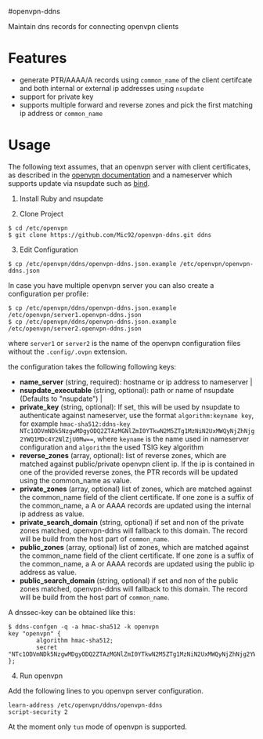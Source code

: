 #openvpn-ddns

Maintain dns records for connecting openvpn clients

# Features

- generate PTR/AAAA/A records using `common_name` of the client certifcate
  and both internal or external ip addresses using `nsupdate`
- support for private key
- supports multiple forward and reverse zones and
  pick the first matching ip address or `common_name`

# Usage

The following text assumes, that an openvpn server with client certificates,
as described in the [openvpn documentation](https://openvpn.net/index.php/open-source/documentation/miscellaneous/77-rsa-key-management.html)
and a nameserver which supports update via nsupdate such as [bind](https://www.isc.org/downloads/bind/).

1. Install Ruby and nsupdate

2. Clone Project

```
$ cd /etc/openvpn
$ git clone https://github.com/Mic92/openvpn-ddns.git ddns
```

3. Edit Configuration

```
$ cp /etc/openvpn/ddns/openvpn-ddns.json.example /etc/openvpn/openvpn-ddns.json
```

In case you have multiple openvpn server you can also create a configuration per
profile:

```
$ cp /etc/openvpn/ddns/openvpn-ddns.json.example /etc/openvpn/server1.openvpn-ddns.json
$ cp /etc/openvpn/ddns/openvpn-ddns.json.example /etc/openvpn/server2.openvpn-ddns.json
```

where `server1` or `server2` is the name of the openvpn configuration files without the
`.config/.ovpn` extension.

the configuration takes the following following keys:

- **name_server** (string, required): hostname or ip address to nameserver                                                        |
- **nsupdate_executable** (string, optional): path or name of nsupdate (Defaults to "nsupdate")                                           |
- **private_key** (string, optional): If set, this will be used by nsupdate to authenticate against nameserver, use the format `algorithm:keyname key`,
 for example `hmac-sha512:ddns-key NTc1ODVmNDk5NzgwMDgyODQ2ZTAzMGNlZmI0YTkwN2M5ZTg1MzNiN2UxMWQyNjZhNjg2YWQ1MDc4Y2NlZjU0Mw==`,
 where `keyname` is the name used in nameserver configuration and `algorithm` the used TSIG key algorithm
- **reverse_zones** (array, optional): list of reverse zones, which are matched against public/private openvpn client ip.
 If the ip is contained in one of the provided reverse zones, the PTR records will be updated using the common_name as value.
- **private_zones** (array, optional) list of zones, which are matched against the common_name field of the client certificate.
 If one zone is a suffix of the common_name, a A or AAAA records are updated using the internal ip address as value.
- **private_search_domain** (string, optional) if set and non of the private zones matched, openvpn-ddns will fallback to this domain.
 The record will be build from the host part of `common_name`.
- **public_zones** (array, optional) list of zones, which are matched against the common_name field of the client certificate.
 If one zone is a suffix of the common_name, a A or AAAA records are updated using the public ip address as value.
- **public_search_domain** (string, optional) if set and non of the public zones matched, openvpn-ddns will fallback to this domain.
 The record will be build from the host part of `common_name`.

A dnssec-key can be obtained like this:

```
$ ddns-confgen -q -a hmac-sha512 -k openvpn
key "openvpn" {
        algorithm hmac-sha512;
        secret "NTc1ODVmNDk5NzgwMDgyODQ2ZTAzMGNlZmI0YTkwN2M5ZTg1MzNiN2UxMWQyNjZhNjg2YWQ1MDc4Y2NlZjU0Mw==";
};
```

4. Run openvpn

Add the following lines to you openvpn server configuration.

```
learn-address /etc/openvpn/ddns/openvpn-ddns
script-security 2
```

At the moment only `tun` mode of openvpn is supported.
